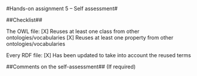#Hands-on assignment 5 – Self assessment#

##Checklist##

The OWL file:
[X] Reuses at least one class from other ontologies/vocabularies
[X] Reuses at least one property from other ontologies/vocabularies

Every RDF file: 
[X] Has been updated to take into account the reused terms

##Comments on the self-assessment## (If required)